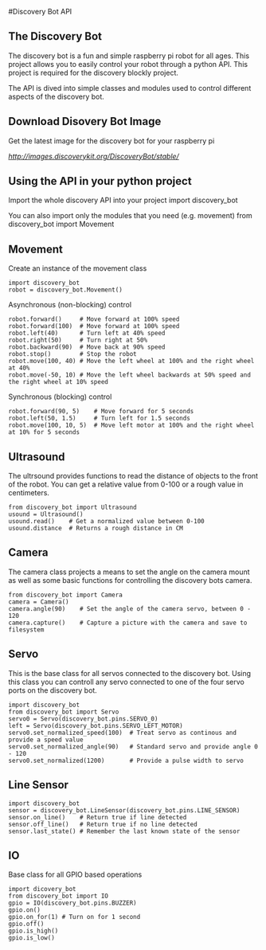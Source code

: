 #Discovery Bot API

## The Discovery Bot

The discovery bot is a fun and simple raspberry pi robot for all ages. This project allows you to easily control your robot through a python API. This project is required for the discovery blockly project. 

The API is dived into simple classes and modules used to control different aspects of the discovery bot.

## Download Disovery Bot Image
Get the latest image for the discovery bot for your raspberry pi

*http://images.discoverykit.org/DiscoveryBot/stable/*

## Using the API in your python project

Import the whole discovery API into your project
    import discovery_bot

You can also import only the modules that you need (e.g. movement)
    from discovery_bot import Movement

## Movement

Create an instance of the movement class

    import discovery_bot
    robot = discovery_bot.Movement()

Asynchronous (non-blocking) control

    robot.forward()     # Move forward at 100% speed
    robot.forward(100)  # Move forward at 100% speed
    robot.left(40)      # Turn left at 40% speed
    robot.right(50)     # Turn right at 50%
    robot.backward(90)  # Move back at 90% speed
    robot.stop()        # Stop the robot
    robot.move(100, 40) # Move the left wheel at 100% and the right wheel at 40%
    robot.move(-50, 10) # Move the left wheel backwards at 50% speed and the right wheel at 10% speed

Synchronous (blocking) control

    robot.forward(90, 5)    # Move forward for 5 seconds
    robot.left(50, 1.5)     # Turn left for 1.5 seconds
    robot.move(100, 10, 5)  # Move left motor at 100% and the right wheel at 10% for 5 seconds

## Ultrasound
The ultrsound provides functions to read the distance of objects to the front of the robot. You can get a relative value from 0-100 or a rough value in centimeters.

    from discovery_bot import Ultrasound
    usound = Ultrasound()
    usound.read()    # Get a normalized value between 0-100
    usound.distance  # Returns a rough distance in CM

## Camera
The camera class projects a means to set the angle on the camera mount as well as some basic functions for controlling the discovery bots camera.

    from discovery_bot import Camera
    camera = Camera()
    camera.angle(90)    # Set the angle of the camera servo, between 0 - 120
    camera.capture()    # Capture a picture with the camera and save to filesystem
    
## Servo
This is the base class for all servos connected to the discovery bot. Using this class you can controll any servo connected to one of the four servo ports on the discovery bot.

    import discovery_bot
    from discovery_bot import Servo
    servo0 = Servo(discovery_bot.pins.SERVO_0)
    left = Servo(discovery_bot.pins.SERVO_LEFT_MOTOR)
    servo0.set_normalized_speed(100)  # Treat servo as continous and provide a speed value
    servo0.set_normalized_angle(90)   # Standard servo and provide angle 0 - 120
    servo0.set_normalized(1200)       # Provide a pulse width to servo
    
## Line Sensor

    import discovery_bot
    sensor = discovery_bot.LineSensor(discovery_bot.pins.LINE_SENSOR)
    sensor.on_line()    # Return true if line detected
    sensor.off_line()   # Return true if no line detected
    sensor.last_state() # Remember the last known state of the sensor
    
## IO
Base class for all GPIO based operations

    import dicovery_bot
    from discovery_bot import IO
    gpio = IO(discovery_bot.pins.BUZZER)
    gpio.on()
    gpio.on_for(1) # Turn on for 1 second
    gpio.off()
    gpio.is_high()
    gpio.is_low()
    
